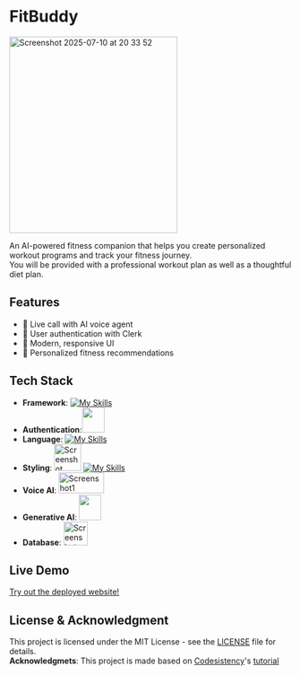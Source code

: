 # FitBuddy
<img width="300" height="350" alt="Screenshot 2025-07-10 at 20 33 52" src="https://github.com/user-attachments/assets/1e894bc4-e952-49bd-90bc-ba0047c60e37" />

An AI-powered fitness companion that helps you create personalized workout programs and track your fitness journey.  
You will be provided with a professional workout plan as well as a thoughtful diet plan.

## Features

- 🤖 Live call with AI voice agent
- 👤 User authentication with Clerk
- 📱 Modern, responsive UI
- 🎯 Personalized fitness recommendations

## Tech Stack

- **Framework**: [![My Skills](https://skillicons.dev/icons?i=nextjs,react&theme=dark)](https://skillicons.dev)
- **Authentication**:<img src="https://cdn.simpleicons.org/clerk/6C47FF" height="45" width="40"/>
- **Language**: [![My Skills](https://skillicons.dev/icons?i=ts&theme=dark)](https://skillicons.dev)
- **Styling**: [<img width="48" height="48" alt="Screenshot 2025-07-10 at 20 24 59" src="https://github.com/user-attachments/assets/540d1136-c137-4e3e-b0d5-e35e382c948a" />](https://ui.shadcn.com)
 [![My Skills](https://skillicons.dev/icons?i=tailwind&theme=dark)](https://skillicons.dev)
- **Voice AI**: [<img width="81" height="37" alt="Screenshot1" src="https://github.com/user-attachments/assets/b58f0840-3d51-4dca-bc3c-e1870c27ef35" />](https://vapi.ai)
- **Generative AI**: <img src="https://cdn.simpleicons.org/googlegemini/8E75B2" height="45" width="40"/>
- **Database**: [<img width="43" height="42" alt="Screenshot 2025-07-10 at 20 20 12" src="https://github.com/user-attachments/assets/1ad12d98-491a-4dd0-ae3f-c712fe6df8d7" />](https://www.convex.dev) 


## Live Demo
[Try out the deployed website!](https://fitbuddy-three.vercel.app)

## License & Acknowledgment

This project is licensed under the MIT License - see the [LICENSE](LICENSE) file for details.  
**Acknowledgmets**: This project is made based on [Codesistency](https://www.youtube.com/@codesistency)'s [tutorial](https://youtu.be/BCufdom7xgY?si=m80nME5sti_ksW5A)

